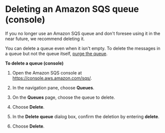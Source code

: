 # Deleting an Amazon SQS queue \(console\)<a name="sqs-using-delete-queue"></a>

If you no longer use an Amazon SQS queue and don't foresee using it in the near future, we recommend deleting it\. 

You can delete a queue even when it isn't empty\. To delete the messages in a queue but not the queue itself, [purge the queue](sqs-using-purge-queue.md)\.

**To delete a queue \(console\)**

1. Open the Amazon SQS console at [https://console\.aws\.amazon\.com/sqs/](https://console.aws.amazon.com/sqs/)\.

1. In the navigation pane, choose **Queues**\.

1. On the **Queues** page, choose the queue to delete\. 

1. Choose **Delete**\.

1. In the **Delete queue** dialog box, confirm the deletion by entering **delete**\.

1. Choose **Delete**\.